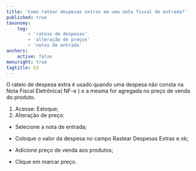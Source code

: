 ```yaml
---
title: 'Como ratear despesas extras em uma nota fiscal de entrada?'
published: true
taxonomy:
    tag:
        - 'rateio de despesas'
        - 'alteração de preços'
        - 'notas de entrada'
anchors:
    active: false
menuright: true
tagtitle: h2
---
```


O rateio de despesa extra é usado quando uma despesa não consta na Nota Fiscal Eletrônica( NF-e ) e a mesma for agregada no preço de venda do produto. 

1.	Acesse: Estoque;
2.	Alteração de preço:

 * Selecione a nota de entrada;
   
 * Coloque o valor da despesa no campo Rastear Despesas Extras e ok;
  
 * Adicione preço de venda aos produtos;

 * Clique em marcar preço.